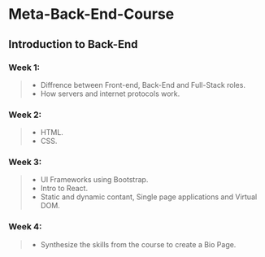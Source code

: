 # Meta-Back-End-Course
## Introduction to Back-End
### Week 1:
  > * Diffrence between Front-end, Back-End and Full-Stack roles.
  > * How servers  and internet protocols work.
### Week 2:
 > * HTML.
 > * CSS. 
### Week 3:
 > * UI Frameworks using Bootstrap.
 > * Intro to React.
 > * Static and dynamic contant, Single page applications and Virtual DOM.
### Week 4:
 > * Synthesize the skills from the course to create a Bio Page.
   

   
